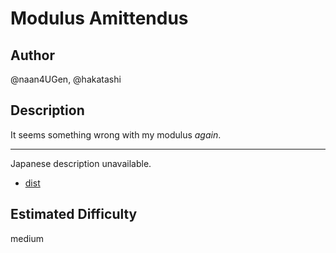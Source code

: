 # Modulus Amittendus

## Author

@naan4UGen, @hakatashi

## Description

It seems something wrong with my modulus _again_.

---

Japanese description unavailable.

* [dist](dist)

## Estimated Difficulty

medium
